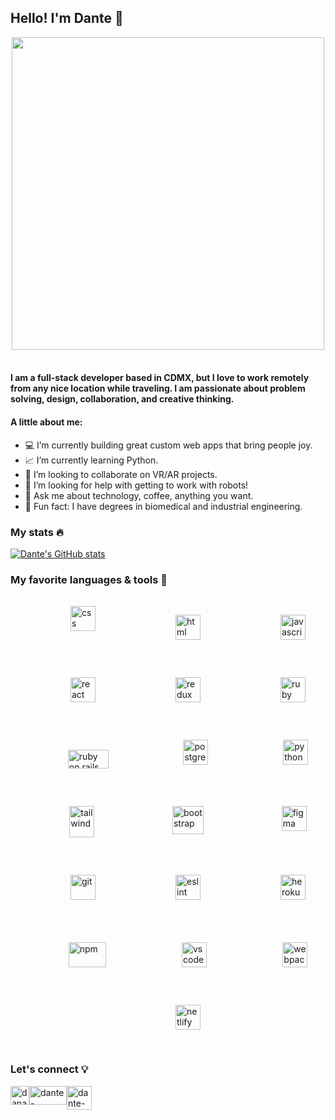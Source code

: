 ## Hello! I'm Dante 👋

<div style="display: grid; justify-content: center;"><img src="https://media.giphy.com/media/dLJY3MAXrj2BG6PQyR/giphy.gif" width="500"></div><br/>

#### I am a full-stack developer based in CDMX, but I love to work remotely from any nice location while traveling. I am passionate about problem solving, design, collaboration, and creative thinking.

#### A little about me:

- 💻 I’m currently building great custom web apps that bring people joy.
- 📈 I’m currently learning Python.
- 🤝 I’m looking to collaborate on VR/AR projects.
- 🤖 I’m looking for help with getting to work with robots!
- 💬 Ask me about technology, coffee, anything you want.
- 🦾 Fun fact: I have degrees in biomedical and industrial engineering.

### My stats 🔥

[![Dante's GitHub stats](https://github-readme-stats.vercel.app/api?username=danalvrz&show_icons=true&theme=merko)](https://github.com/danalvrz/github-readme-stats)

### My favorite languages & tools 🚀

<div style="display: flex; justify-content: space-around; flex-wrap: wrap;">
<a href="https://developer.mozilla.org/en-US/docs/Web/CSS"><img src="https://www.vectorlogo.zone/logos/w3_css/w3_css-icon.svg" alt="css" width="40" style="padding: 1rem; margin-left: 4rem;"/></a>

<a href="https://developer.mozilla.org/en-US/docs/Web/HTML"><img src="https://www.vectorlogo.zone/logos/w3_html5/w3_html5-icon.svg" alt="html" width="40" style="padding: 1rem; margin-left: 4rem;"/></a>

<a href="https://developer.mozilla.org/en-US/docs/Web/JavaScript"><img src="https://www.freepnglogos.com/uploads/javascript-png/javascript-vector-logo-yellow-png-transparent-javascript-vector-12.png" alt="javascript" width="40" height="40" style="padding: 1rem; margin-left: 4rem;"/></a>

<a href="https://reactjs.org"><img src="https://www.vectorlogo.zone/logos/reactjs/reactjs-icon.svg" alt="react" width="40" style="padding: 1rem; margin-left: 4rem;"/></a>

<a href="https://redux.js.org"><img src="https://d33wubrfki0l68.cloudfront.net/0834d0215db51e91525a25acf97433051f280f2f/c30f5/img/redux.svg" alt="redux" width="40" style="padding: 1rem; margin-left: 4rem;"/></a>

<a href="https://www.ruby-lang.org/en/"><img src="https://www.vectorlogo.zone/logos/ruby-lang/ruby-lang-icon.svg" alt="ruby" width="40" style="padding: 1rem; margin-left: 4rem;"/></a>

<a href="https://rubyonrails.org"><img src="https://upload.wikimedia.org/wikipedia/commons/thumb/6/62/Ruby_On_Rails_Logo.svg/256px-Ruby_On_Rails_Logo.svg.png" alt="ruby on rails" width="65" height="30" style="padding: 1rem; margin-left: 4rem; padding-top: 2rem;"/></a>

<a href="https://www.postgresql.org"><img src="https://www.vectorlogo.zone/logos/postgresql/postgresql-icon.svg" alt="postgresql" width="40" style="padding: 1rem; margin-left: 4rem;"/></a>

<a href="https://www.python.org"><img src="https://www.vectorlogo.zone/logos/python/python-icon.svg" alt="python" width="40" style="padding: 1rem; margin-left: 4rem;"/></a>

<a href="https://tailwindcss.com"><img src="https://www.vectorlogo.zone/logos/tailwindcss/tailwindcss-icon.svg" alt="tailwind" width="40" height="50" style="padding: 1rem; margin-left: 4rem;"/></a>

<a href="https://getbootstrap.com"><img src="https://getbootstrap.com/docs/5.2/assets/brand/bootstrap-logo-shadow.png" alt="bootstrap" width="50" height="45" style="padding: 1rem; margin-left: 4rem;"/></a>

<a href="https://www.figma.com"><img src="https://www.vectorlogo.zone/logos/figma/figma-icon.svg" alt="figma" width="40" style="padding: 1rem; margin-left: 4rem;"/></a>

<a href="https://git-scm.com"><img src="https://www.vectorlogo.zone/logos/git-scm/git-scm-icon.svg" alt="git" width="40" style="padding: 1rem; margin-left: 4rem;"/></a>

<a href="https://eslint.org"><img src="https://www.vectorlogo.zone/logos/eslint/eslint-icon.svg" alt="eslint" width="40" height="40" style="padding: 1rem; margin-left: 4rem; padding-top: 1rem;"/></a>

<a href="https://www.heroku.com"><img src="https://www.vectorlogo.zone/logos/heroku/heroku-icon.svg" alt="heroku" width="40" height="40" style="padding: 1rem; margin-left: 4rem;"/></a>

<a href="https://www.npmjs.com"><img src="https://www.vectorlogo.zone/logos/npmjs/npmjs-ar21.svg" alt="npm" width="60" height="40" style="padding: 1rem; margin-left: 4rem; padding-top: 1.5rem;"/></a>

<a href="https://code.visualstudio.com"><img src="https://www.vectorlogo.zone/logos/visualstudio_code/visualstudio_code-icon.svg" alt="vscode" width="40" height="40" style="padding: 1rem; margin-left: 4rem; padding-top: 1.5rem;"/></a>

<a href="https://webpack.js.org"><img src="https://www.vectorlogo.zone/logos/js_webpack/js_webpack-icon.svg" alt="webpack" width="40" height="40" style="padding: 1rem; margin-left: 4rem; padding-top: 1.5rem;"/></a>

<a href="https://www.netlify.com"><img src="https://www.vectorlogo.zone/logos/netlify/netlify-icon.svg" alt="netlify" width="40" style="padding: 1rem; margin-left: 4rem;"/></a>
</div>

### Let's connect 💡

<div style="display: flex; justify-content: flex-start; flex-wrap: wrap;">
<a href="https://twitter.com/danalvrz" target="blank"><img src="https://raw.githubusercontent.com/rahuldkjain/github-profile-readme-generator/master/src/images/icons/Social/twitter.svg" alt="danalvrz" height="30" width="30"/></a>
<a href="https://www.linkedin.com/in/dante-alvarez-p/" target="blank"><img src="https://raw.githubusercontent.com/rahuldkjain/github-profile-readme-generator/master/src/images/icons/Social/linked-in-alt.svg" alt="dante-alvarez/" height="30" width="60"/></a>
<a href="mailto:dante.alvrz@gmail.com?subject=Want%20to%20connect" target="_blank"><img src="https://img.icons8.com/fluency/48/000000/new-post.png" alt="dante-alvarez/" height="38" width="40"/></a>
</div>
